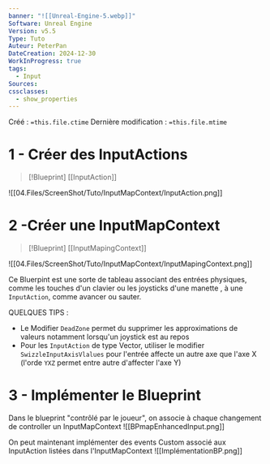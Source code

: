 ```yaml
---
banner: "![[Unreal-Engine-5.webp]]"
Software: Unreal Engine
Version: v5.5
Type: Tuto
Auteur: PeterPan
DateCreation: 2024-12-30
WorkInProgress: true
tags:
  - Input
Sources: 
cssclasses:
  - show_properties
---
```


Créé : `=this.file.ctime`
Dernière modification : `=this.file.mtime`

# 1 - Créer des InputActions

>[!Blueprint]
>[[InputAction]]

![[04.Files/ScreenShot/Tuto/InputMapContext/InputAction.png]]

# 2 -Créer une InputMapContext

>[!Blueprint]
>[[InputMapingContext]]

![[04.Files/ScreenShot/Tuto/InputMapContext/InputMapingContext.png]]

Ce Bluerpint est une sorte de tableau associant des entrées physiques, comme les touches d'un clavier ou les joysticks d'une manette , à une `InputAction`, comme avancer ou sauter.

QUELQUES TIPS :
 - Le Modifier `DeadZone` permet du supprimer les approximations de valeurs notamment lorsqu'un joystick est au repos 
 - Pour les `InputAction` de type Vector, utiliser le modifier `SwizzleInputAxisVlalues` pour l'entrée affecte un autre axe que l'axe X (l'orde `YXZ` permet entre autre d'affecter l'axe Y)

# 3 - Implémenter le Blueprint


Dans le blueprint "contrôlé par le joueur", on associe à chaque changement de controller un InputMapContext
![[BPmapEnhancedInput.png]]

On peut maintenant implémenter des events Custom associé aux InputAction listées dans l'InputMapContext
![[ImplémentationBP.png]]